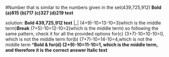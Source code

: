 

  



#Number that is similar to the numbers given in the set(439,725,912)
**Bold (a)815    (b)717    (c)327    (d)219 text**

solution:
**Bold 439,725,912 text**
|_|
(4+9)-10=13-10=3(which is the middle term)**Break**
(7+5)-10=12-10=2(which is the middle term)
so following the same pattern, check it for all the provided options
for(c) (3+7)-10=10-10=0, which is not the middle term
for(b)  (7+7)-10=14-10=4,which is not the middle term
***Bold & for(d) (2+9)-10=11-10=1, which is the middle term, and therefore it is the correct answer Italic text**



